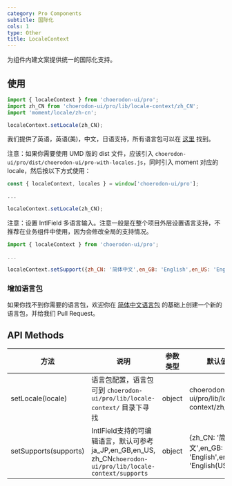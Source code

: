 ```yaml
---
category: Pro Components
subtitle: 国际化
cols: 1
type: Other
title: LocaleContext
---
```


为组件内建文案提供统一的国际化支持。

## 使用

```jsx
import { localeContext } from 'choerodon-ui/pro';
import zh_CN from 'choerodon-ui/pro/lib/locale-context/zh_CN';
import 'moment/locale/zh-cn';

localeContext.setLocale(zh_CN);

```

我们提供了英语，英语(美)，中文，日语支持，所有语言包可以在 [这里](https://github.com/choerodon/choerodon-ui/blob/master/components-pro/locale-context/) 找到。

注意：如果你需要使用 UMD 版的 dist 文件，应该引入 `choerodon-ui/pro/dist/choerodon-ui/pro-with-locales.js`，同时引入 moment 对应的 locale，然后按以下方式使用：

```jsx
const { localeContext, locales } = window['choerodon-ui/pro'];

...

localeContext.setLocale(zh_CN);
```
注意：设置 IntlField 多语言输入。注意一般是在整个项目外层设置语言支持，不推荐在业务组件中使用，因为会修改全局的支持情况。

```jsx
import { localeContext } from 'choerodon-ui/pro';

...

localeContext.setSupport({zh_CN: '简体中文',en_GB: 'English',en_US: 'English(US)',ja_JP:'日本語');
```

### 增加语言包

如果你找不到你需要的语言包，欢迎你在 [简体中文语言包](https://github.com/choerodon/choerodon-ui/blob/master/components-pro/locale-context/zh_CN.tsx) 的基础上创建一个新的语言包，并给我们 Pull Request。

## API Methods

| 方法 | 说明 | 参数类型 | 默认值 |
| --- | --- | --- | --- |
| setLocale(locale) | 语言包配置，语言包可到 `choerodon-ui/pro/lib/locale-context/` 目录下寻找 | object | choerodon-ui/pro/lib/locale-context/zh_CN |
| setSupports(supports) | IntlField支持的可编辑语言，默认可参考ja_JP,en_GB,en_US, zh_CN`choerodon-ui/pro/lib/locale-context/supports`  | object | {zh_CN: '简体中文',en_GB: 'English',en_US: 'English(US)'} |
